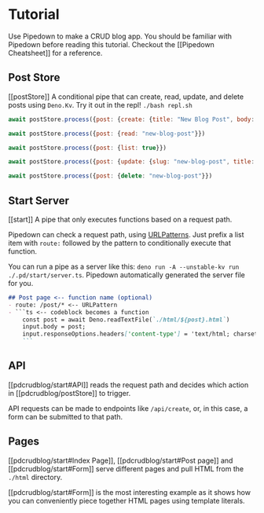 # Tutorial

Use Pipedown to make a CRUD blog app. You should be familiar with Pipedown before reading this tutorial. Checkout the [[Pipedown Cheatsheet]] for a reference.

## Post Store
[[postStore]]
A conditional pipe that can create, read, update, and delete posts using `Deno.Kv`. Try it out in the repl!
`./bash repl.sh`

```js
await postStore.process({post: {create: {title: "New Blog Post", body: "# New Blog Post \n Some copy"}}})

await postStore.process({post: {read: "new-blog-post"}})

await postStore.process({post: {list: true}})

await postStore.process({post: {update: {slug: "new-blog-post", title: "New Blog Post", body: "# New Blog Post \n Some updated copy"}}})

await postStore.process({post: {delete: "new-blog-post"}})
```



## Start Server
[[start]]
A pipe that only executes functions based on a request path.

Pipedown can check a request path, using [URLPatterns](https://developer.mozilla.org/en-US/docs/Web/API/URLPattern). Just prefix a list item with `route:` followed by the pattern to conditionally execute that function.

You can run a pipe as a server like this: `deno run -A --unstable-kv run ./.pd/start/server.ts`. Pipedown automatically generated the server file for you.

```md
## Post page <-- function name (optional)
- route: /post/* <-- URLPattern
- ```ts <-- codeblock becomes a function
    const post = await Deno.readTextFile(`./html/${post}.html`)
    input.body = post;
    input.responseOptions.headers['content-type'] = 'text/html; charset=utf-8'
    ```
```

## API
[[pdcrudblog/start#API]] reads the request path and decides which action in [[pdcrudblog/postStore]] to trigger.

API requests can be made to endpoints like `/api/create`, or, in this case, a form can be submitted to that path.

## Pages
[[pdcrudblog/start#Index Page]], [[pdcrudblog/start#Post page]] and [[pdcrudblog/start#Form]] serve different pages and pull HTML from the `./html` directory.

[[pdcrudblog/start#Form]] is the most interesting example as it shows how you can conveniently piece together HTML pages using template literals.

